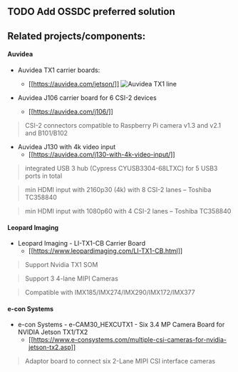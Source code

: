 ## TODO Add OSSDC preferred solution

## Related projects/components:

#### Auvidea

- Auvidea TX1 carrier boards:
    - [[https://auvidea.com/jetson/]]
![Auvidea TX1 line](https://auvidea.com/images/auvidea/Auvidea_TX1_line.JPG)

- Auvidea J106 carrier board for 6 CSI-2 devices 
    - [[https://auvidea.com/j106/]]
> CSI-2 connectors compatible to Raspberry Pi camera v1.3 and v2.1 and B101/B102
- Auvidea J130 with 4k video input
    - [[https://auvidea.com/j130-with-4k-video-input/]]
> integrated USB 3 hub (Cypress CYUSB3304-68LTXC) for 5 USB3 ports in total

> min HDMI input with 2160p30 (4k) with 8 CSI-2 lanes – Toshiba TC358840

> min HDMI input with 1080p60 with 4 CSI-2 lanes – Toshiba TC358840

#### Leopard Imaging

- Leopard Imaging - LI-TX1-CB Carrier Board 
    - [[https://www.leopardimaging.com/LI-TX1-CB.html]]
> Support Nvidia TX1 SOM

> Support 3 4-lane MIPI Cameras

> Compatible with IMX185/IMX274/IMX290/IMX172/IMX377

#### e-con Systems

- e-con Systems - e-CAM30_HEXCUTX1 - Six 3.4 MP Camera Board for NVIDIA Jetson TX1/TX2 
    - [[https://www.e-consystems.com/multiple-csi-cameras-for-nvidia-jetson-tx2.asp]]
> Adaptor board to connect six 2-Lane MIPI CSI interface cameras
